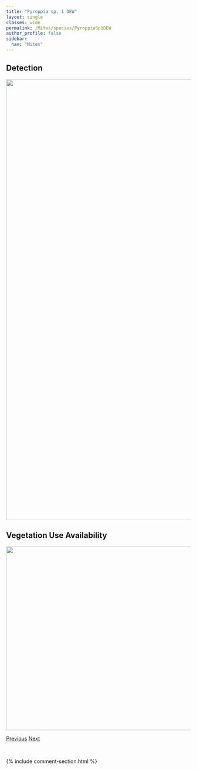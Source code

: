 ```yaml
---
title: "Pyroppia sp. 1 DEW"
layout: single
classes: wide
permalink: /Mites/species/PyroppiaSp1DEW
author_profile: false
sidebar:
  nav: "Mites"
---
```


<h2>Detection</h2>

<a href="https://drive.google.com/uc?export=view&id=1ArJoAEZjuD4AJEo4h9xXTm74qLBdQW1A">
<img src="https://drive.google.com/uc?export=view&id=1ArJoAEZjuD4AJEo4h9xXTm74qLBdQW1A" height = "1200" width = "800">
</a>


<h2>Vegetation Use Availability</h2>

<a href="https://drive.google.com/uc?export=view&id=1DbJBxJS_5t1w0ErZocaLGhNNeXc5gO66">
<img src="https://drive.google.com/uc?export=view&id=1DbJBxJS_5t1w0ErZocaLGhNNeXc5gO66" height = "500" width = "1000">
</a>


<a href="/DevelopmentWebsite/Mites/species/PunctoribatesPalustris" class="pagination--pager" title="Punctoribates palustris">Previous</a> <a href="/DevelopmentWebsite/Mites/species/QuatrobelbaMontana" class="pagination--pager" title="Quatrobelba montana">Next</a>

<p>&nbsp;</p>

{% include comment-section.html %}
